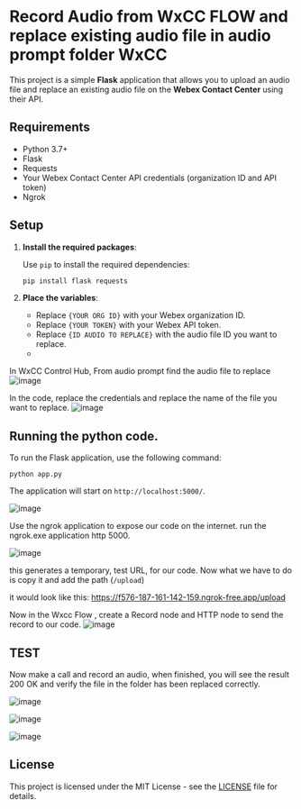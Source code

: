 
# Record Audio from WxCC FLOW and replace existing audio file in audio prompt folder WxCC 

This project is a simple **Flask** application that allows you to upload an audio file and replace an existing audio file on the **Webex Contact Center** using their API.

## Requirements

- Python 3.7+
- Flask
- Requests
- Your Webex Contact Center API credentials (organization ID and API token)
- Ngrok

## Setup

1. **Install the required packages**:

   Use `pip` to install the required dependencies:
   ```bash
   pip install flask requests
   ```

2. **Place the variables**:
   - Replace `{YOUR ORG ID}` with your Webex organization ID.
   - Replace `{YOUR TOKEN}` with your Webex API token.
   - Replace `{ID AUDIO TO REPLACE}` with the audio file ID you want to replace.
   - 
In WxCC Control Hub, From audio prompt find the audio file to replace
![image](https://github.com/user-attachments/assets/9420ed66-92aa-4c23-a4f4-bd6c411471dc)

In the code, replace the credentials and replace the name of the file you want to replace.
![image](https://github.com/user-attachments/assets/a2a52806-65cb-44c6-91d4-b455da84eeb8)


## Running the python code.

To run the Flask application, use the following command:

```
python app.py
```

The application will start on `http://localhost:5000/`.

![image](https://github.com/user-attachments/assets/26d17682-8762-40f8-a6b5-48bad5b5ae7b)

Use the ngrok application to expose our code on the internet.
run the ngrok.exe application http 5000.

![image](https://github.com/user-attachments/assets/d88d52a4-cf9e-4f90-987a-bba7124b08d6)

this generates a temporary, test URL, for our code.
Now what we have to do is copy it and add the path (`/upload`)

it would look like this: https://f576-187-161-142-159.ngrok-free.app/upload 

Now in the Wxcc Flow , create a Record node and HTTP node to send the record to our code.
![image](https://github.com/user-attachments/assets/158dc002-3870-4120-91d5-c5973ab230f3)

## TEST

Now make a call and record an audio, when finished, you will see the result 200 OK and verify the file in the folder has been replaced correctly.

![image](https://github.com/user-attachments/assets/8ce88108-1c31-4245-9875-27e8f61beba1)

![image](https://github.com/user-attachments/assets/78b5ed0f-698b-41eb-8aee-83110b2ba6c5)

![image](https://github.com/user-attachments/assets/ca8fcbe6-1c22-4d9a-8c9b-8dafa4189a85)



## License

This project is licensed under the MIT License - see the [LICENSE](LICENSE) file for details.
